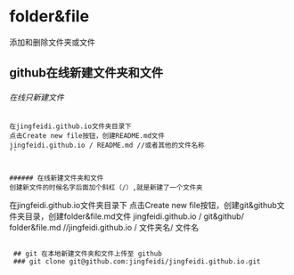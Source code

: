 # folder&file
添加和删除文件夹或文件


## github在线新建文件夹和文件
###### 在线只新建文件
```
在jingfeidi.github.io文件夹目录下
点击Create new file按钮，创建README.md文件
jingfeidi.github.io / README.md //或者其他的文件名称
``


###### 在线新建文件夹和文件
创建新文件的时候名字后面加个斜杠（/）,就是新建了一个文件夹
```
在jingfeidi.github.io文件夹目录下
点击Create new file按钮，创建git&github文件夹目录，创建folder&file.md文件
jingfeidi.github.io / git&github/ folder&file.md //jingfeidi.github.io / 文件夹名/ 文件名
```

 ## git 在本地新建文件夹和文件上传至 github
 ### git clone git@github.com:jingfeidi/jingfeidi.github.io.git
